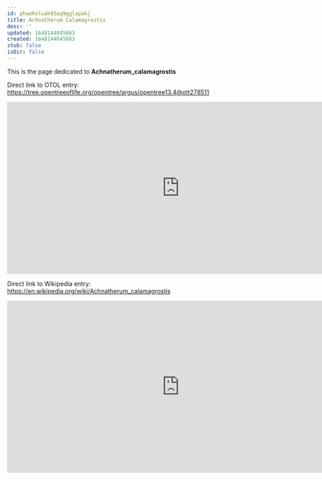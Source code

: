 ```yaml
---
id: phae0sluak95oq9gglapakj
title: Achnatherum Calamagrostis
desc: ''
updated: 1648144045663
created: 1648144045663
stub: false
isDir: false
---
```

This is the page dedicated to **Achnatherum_calamagrostis**


Direct link to OTOL entry: https://tree.opentreeoflife.org/opentree/argus/opentree13.4@ott278511



<html>
    <body>
    <iframe src="https://tree.opentreeoflife.org/opentree/argus/opentree13.4@ott278511"
    width="800" height="400" frameborder="0" allowfullscreen> </iframe>
    </body>
</html>
    


Direct link to Wikipedia entry: https://en.wikipedia.org/wiki/Achnatherum_calamagrostis



<html>
    <body>
    <iframe src="https://en.wikipedia.org/wiki/Achnatherum_calamagrostis"
    width="800" height="400" frameborder="0" allowfullscreen> </iframe>
    </body>
</html>
    
